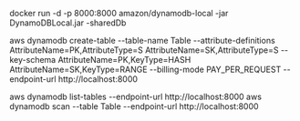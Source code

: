 docker run -d -p 8000:8000 amazon/dynamodb-local -jar DynamoDBLocal.jar -sharedDb

aws dynamodb create-table --table-name Table --attribute-definitions AttributeName=PK,AttributeType=S AttributeName=SK,AttributeType=S --key-schema AttributeName=PK,KeyType=HASH AttributeName=SK,KeyType=RANGE --billing-mode PAY_PER_REQUEST --endpoint-url http://localhost:8000

aws dynamodb list-tables --endpoint-url http://localhost:8000
aws dynamodb scan --table Table --endpoint-url http://localhost:8000